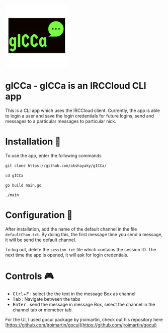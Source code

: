 ![](gICCaLogo.png)
# gICCa - gICCa is an IRCCloud CLI app


This is a CLI app which uses the IRCCloud client.
Currently, the app is able to login a user and save the login credentials for future logins, send and messages to a particular messages to particular nick.

# Installation :rocket:
To use the app, enter the following commands

`git clone https://github.com/akshayaky/gICCa/`

`cd gICCa`

`go build main.go`

`./main`

# Configuration :wrench:

After  installation, add the name of the default channel in the file `defaultChan.txt`. By doing this, the first message time you send a message, it will be send the default channel.

To log out, delete the `session.txt` file which contains the session ID. The next time the app is opened, it will ask for login credentials.

# Controls :video_game:

- <kbd>Ctrl</kbd>+<kbd>F</kbd> : select the the text in the message Box as channel
- <kbd>Tab</kbd> : Navigate between the tabs
- <kbd>Enter</kbd> : send the message in message Box,  select the channel in the channel tab or memeber tab.


For the UI, I used gocui package by jroimartin, check out his repository here [https://github.com/jroimartin/gocui](https://github.com/jroimartin/gocui)
